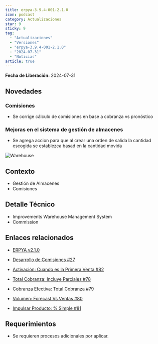 ```yaml
---
title: erpya-3.9.4-001-2.1.0
icon: podcast
category: Actualizaciones
star: 9
sticky: 9
tag:
  - "Actualizaciones"
  - "Versiones"
  - "erpya-3.9.4-001-2.1.0"
  - "2024-07-31"
  - "Noticias"
article: true
---
```


**Fecha de Liberación:** 2024-07-31

## Novedades

### Comisiones

- Se corrige cálculo de comisiones en base a cobranza vs pronóstico

### Mejoras en el sistema de gestión de almacenes

- Se agrega accion para que al crear una orden de salida la cantidad escogida se establezca basad en la cantidad movida

![Warehouse](/assets/img/downloads/updates/resources/adempiere-patch-zk-2.1.0-img1.png)

## Contexto

- Gestión de Almacenes
- Comisiones

## Detalle Técnico

- Improvements Warehouse Management System
- Commission

## Enlaces relacionados

- [ERPYA v2.1.0](https://github.com/erpya/adempiere_patch_zk/releases/tag/2.1.0)

- [Desarrollo de Comisiones #27](https://github.com/erpcya/Control-NATULAC/issues/27)

- [Activación: Cuando es la Primera Venta #82](https://github.com/erpcya/Control-NATULAC/issues/82)

- [Total Cobranza: Incluye Parciales #78](https://github.com/erpcya/Control-NATULAC/issues/78)

- [Cobranza Efectiva: Total Cobranza #79](https://github.com/erpcya/Control-NATULAC/issues/79)

- [Volumen: Forecast Vs Ventas #80](https://github.com/erpcya/Control-NATULAC/issues/80)

- [Impulsar Producto: % Simple #81](https://github.com/erpcya/Control-NATULAC/issues/81)

## Requerimientos

- Se requieren procesos adicionales por aplicar.
